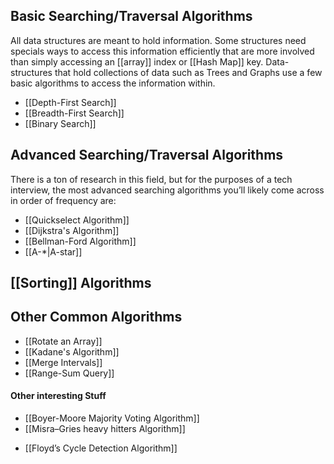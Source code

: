 ## Basic Searching/Traversal Algorithms

All data structures are meant to hold information. Some structures need specials ways to access this information efficiently that are more involved than simply accessing an [[array]] index or [[Hash Map]] key. Data-structures that hold collections of data such as Trees and Graphs use a few basic algorithms to access the information within.

-   [[Depth-First Search]]
-   [[Breadth-First Search]]
-   [[Binary Search]]

## Advanced Searching/Traversal Algorithms

There is a ton of research in this field, but for the purposes of a tech interview, the most advanced searching algorithms you’ll likely come across in order of frequency are:

-   [[Quickselect Algorithm]]
-   [[Dijkstra's Algorithm]]
-   [[Bellman-Ford Algorithm]]
-   [[A-*|A-star]]

## [[Sorting]] Algorithms

## Other Common Algorithms
- [[Rotate an Array]]
- [[Kadane's Algorithm]]
- [[Merge Intervals]]
- [[Range-Sum Query]]

#### Other interesting Stuff
* [[Boyer-Moore Majority Voting Algorithm]]
* [[Misra–Gries heavy hitters Algorithm]]
- [[Floyd’s Cycle Detection Algorithm]]